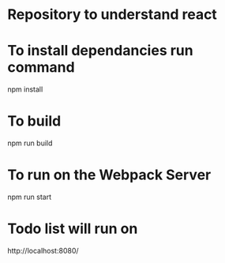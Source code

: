 # Repository to understand react

# To install dependancies run command

npm install

# To build

npm run build

# To run on the Webpack Server

npm run start

# Todo list will run on 

http://localhost:8080/
